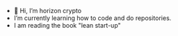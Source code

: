 - 👋 Hi, I’m horizon crypto
- I’m currently learning how to code and do repositories. 
- I am reading the book "lean start-up"

<!---
simonkie/simonkie is a ✨ special ✨ repository because its `README.md` (this file) appears on your GitHub profile.
You can click the Preview link to take a look at your changes.
--->
